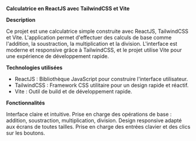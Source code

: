 **Calculatrice en ReactJS avec TailwindCSS et Vite**

**Description**

  Ce projet est une calculatrice simple construite avec ReactJS, TailwindCSS et Vite. L'application permet d'effectuer des calculs de base comme l'addition, la soustraction, la multiplication et la division. L'interface est moderne et responsive grâce à TailwindCSS, et le projet utilise Vite pour une expérience de développement rapide.

**Technologies utilisées**

- ReactJS : Bibliothèque JavaScript pour construire l'interface utilisateur.
- TailwindCSS : Framework CSS utilitaire pour un design rapide et réactif.
- Vite : Outil de build et de développement rapide.
  
**Fonctionnalités**

Interface claire et intuitive.
Prise en charge des opérations de base : addition, soustraction, multiplication, division.
Design responsive adapté aux écrans de toutes tailles.
Prise en charge des entrées clavier et des clics sur les boutons.
